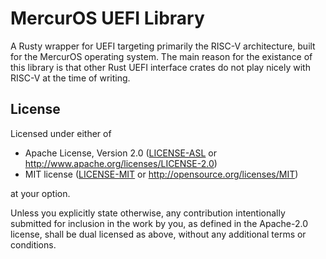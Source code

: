 # MercurOS UEFI Library

A Rusty wrapper for UEFI targeting primarily the RISC-V architecture, built for
the MercurOS operating system. The main reason for the existance of this library
is that other Rust UEFI interface crates do not play nicely with RISC-V at the
time of writing.

## License

Licensed under either of

- Apache License, Version 2.0 ([LICENSE-ASL](LICENSE-ASL) or
  http://www.apache.org/licenses/LICENSE-2.0)
- MIT license ([LICENSE-MIT](LICENSE-MIT) or http://opensource.org/licenses/MIT)

at your option.

Unless you explicitly state otherwise, any contribution
intentionally submitted for inclusion in the work by you,
as defined in the Apache-2.0 license, shall be dual licensed as above,
without any additional terms or conditions.

